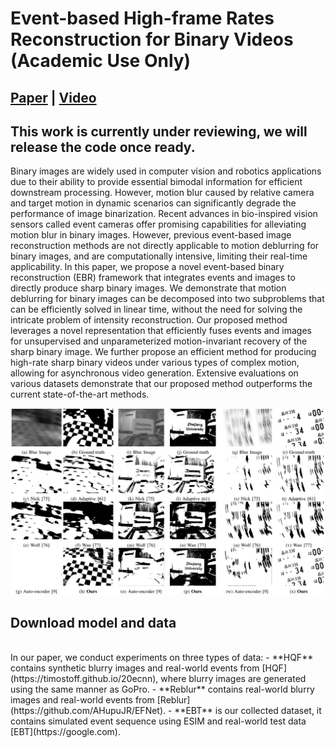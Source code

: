 # Event-based High-frame Rates Reconstruction for Binary Videos (Academic Use Only)
## [Paper](https://google.com) | [Video](https://google.com)
## This work is currently under reviewing, we will release the code once ready.

Binary images are widely used in computer vision and robotics applications due to their ability to provide essential bimodal information for efficient downstream processing. However, motion blur caused by relative camera and target motion in dynamic scenarios can significantly degrade the performance of image binarization. Recent advances in bio-inspired vision sensors called event cameras offer promising capabilities for alleviating motion blur in binary images. However, previous event-based image reconstruction methods are not directly applicable to motion deblurring for binary images, and are computationally intensive, limiting their real-time applicability. In this paper, we propose a novel event-based binary reconstruction (EBR) framework that integrates events and images to directly produce sharp binary images. We demonstrate that motion deblurring for binary images can be decomposed into two subproblems that can be efficiently solved in linear time, without the need for solving the intricate problem of intensity reconstruction. Our proposed method leverages a novel representation that efficiently fuses events and images for unsupervised and unparameterized motion-invariant recovery of the sharp binary image. We further propose an efficient method for producing high-rate sharp binary videos under various types of complex motion, allowing for asynchronous video generation. Extensive evaluations on various datasets demonstrate that our proposed method outperforms the current state-of-the-art methods.

![Demo](./figures/image.png)



## Download model and data
<br>
In our paper, we conduct experiments on three types of data:
- **HQF** contains synthetic blurry images and real-world events from [HQF](https://timostoff.github.io/20ecnn), where blurry images are generated using the same manner as GoPro.
- **Reblur** contains real-world blurry images and real-world events from [Reblur](https://github.com/AHupuJR/EFNet).
- **EBT** is our collected dataset, it contains simulated event sequence using ESIM and real-world test data [EBT](https://google.com).


